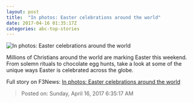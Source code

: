 ```yaml
---
layout: post
title:  "In photos: Easter celebrations around the world"
date: 2017-04-16 01:35:17Z
categories: abc-top-stories
---
```


![In photos: Easter celebrations around the world](http://www.abc.net.au/news/image/8446364-1x1-700x700.jpg)

Millions of Christians around the world are marking Easter this weekend. From solemn rituals to chocolate egg hunts, take a look at some of the unique ways Easter is celebrated across the globe.


Full story on F3News: [In photos: Easter celebrations around the world](http://www.f3nws.com/n/qn2HFH)

> Posted on: Sunday, April 16, 2017 6:35:17 AM
